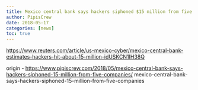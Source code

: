 ```yaml
---
title: Mexico central bank says hackers siphoned $15 million from five companies
author: PipisCrew
date: 2018-05-17
categories: [news]
toc: true
---
```


https://www.reuters.com/article/us-mexico-cyber/mexico-central-bank-estimates-hackers-hit-about-15-million-idUSKCN1IH38Q

origin - https://www.pipiscrew.com/2018/05/mexico-central-bank-says-hackers-siphoned-15-million-from-five-companies/ mexico-central-bank-says-hackers-siphoned-15-million-from-five-companies